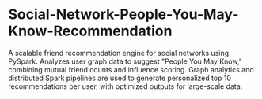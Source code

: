 # Social-Network-People-You-May-Know-Recommendation
A scalable friend recommendation engine for social networks using PySpark. Analyzes user graph data to suggest "People You May Know," combining mutual friend counts and influence scoring. Graph analytics and distributed Spark pipelines are used to generate personalized top 10 recommendations per user, with optimized outputs for large-scale data.
